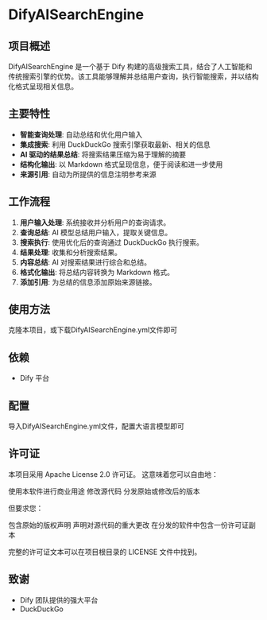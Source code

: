 # DifyAISearchEngine

## 项目概述

DifyAISearchEngine 是一个基于 Dify 构建的高级搜索工具，结合了人工智能和传统搜索引擎的优势。该工具能够理解并总结用户查询，执行智能搜索，并以结构化格式呈现相关信息。

## 主要特性

- **智能查询处理**: 自动总结和优化用户输入
- **集成搜索**: 利用 DuckDuckGo 搜索引擎获取最新、相关的信息
- **AI 驱动的结果总结**: 将搜索结果压缩为易于理解的摘要
- **结构化输出**: 以 Markdown 格式呈现信息，便于阅读和进一步使用
- **来源引用**: 自动为所提供的信息注明参考来源

## 工作流程

1. **用户输入处理**: 系统接收并分析用户的查询请求。
2. **查询总结**: AI 模型总结用户输入，提取关键信息。
3. **搜索执行**: 使用优化后的查询通过 DuckDuckGo 执行搜索。
4. **结果处理**: 收集和分析搜索结果。
5. **内容总结**: AI 对搜索结果进行综合和总结。
6. **格式化输出**: 将总结内容转换为 Markdown 格式。
7. **添加引用**: 为总结的信息添加原始来源链接。

## 使用方法

克隆本项目，或下载DifyAISearchEngine.yml文件即可

## 依赖

- Dify 平台

## 配置

导入DifyAISearchEngine.yml文件，配置大语言模型即可


## 许可证

本项目采用 Apache License 2.0 许可证。
这意味着您可以自由地：

使用本软件进行商业用途
修改源代码
分发原始或修改后的版本

但要求您：

包含原始的版权声明
声明对源代码的重大更改
在分发的软件中包含一份许可证副本

完整的许可证文本可以在项目根目录的 LICENSE 文件中找到。


## 致谢

- Dify 团队提供的强大平台
- DuckDuckGo
